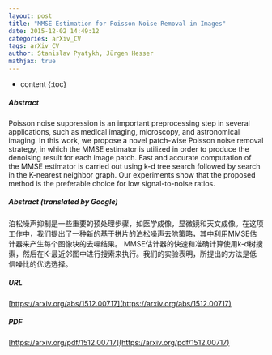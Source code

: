 ```yaml
---
layout: post
title: "MMSE Estimation for Poisson Noise Removal in Images"
date: 2015-12-02 14:49:12
categories: arXiv_CV
tags: arXiv_CV
author: Stanislav Pyatykh, Jürgen Hesser
mathjax: true
---
```


* content
{:toc}

##### Abstract
Poisson noise suppression is an important preprocessing step in several applications, such as medical imaging, microscopy, and astronomical imaging. In this work, we propose a novel patch-wise Poisson noise removal strategy, in which the MMSE estimator is utilized in order to produce the denoising result for each image patch. Fast and accurate computation of the MMSE estimator is carried out using k-d tree search followed by search in the K-nearest neighbor graph. Our experiments show that the proposed method is the preferable choice for low signal-to-noise ratios.

##### Abstract (translated by Google)
泊松噪声抑制是一些重要的预处理步骤，如医学成像，显微镜和天文成像。在这项工作中，我们提出了一种新的基于拼片的泊松噪声去除策略，其中利用MMSE估计器来产生每个图像块的去噪结果。 MMSE估计器的快速和准确计算使用k-d树搜索，然后在K-最近邻图中进行搜索来执行。我们的实验表明，所提出的方法是低信噪比的优选选择。

##### URL
[https://arxiv.org/abs/1512.00717](https://arxiv.org/abs/1512.00717)

##### PDF
[https://arxiv.org/pdf/1512.00717](https://arxiv.org/pdf/1512.00717)

